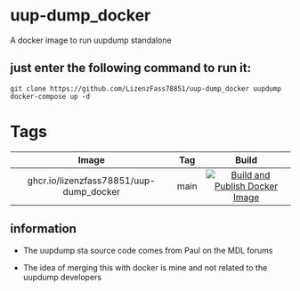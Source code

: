 # uup-dump_docker
A docker image to run uupdump standalone
## just enter the following command to run it:

````
git clone https://github.com/LizenzFass78851/uup-dump_docker uupdump
docker-compose up -d
````

# Tags

| Image | Tag | Build |
|:------------------:|:--------------:|:-----------------:|
| ghcr.io/lizenzfass78851/uup-dump_docker | main | [![Build and Publish Docker Image](https://github.com/LizenzFass78851/uup-dump_docker/actions/workflows/docker-image.yml/badge.svg?branch=main)](https://github.com/LizenzFass78851/uup-dump_docker/actions/workflows/docker-image.yml) |


## information

- The uupdump sta source code comes from Paul on the MDL forums

- The idea of merging this with docker is mine and not related to the uupdump developers
